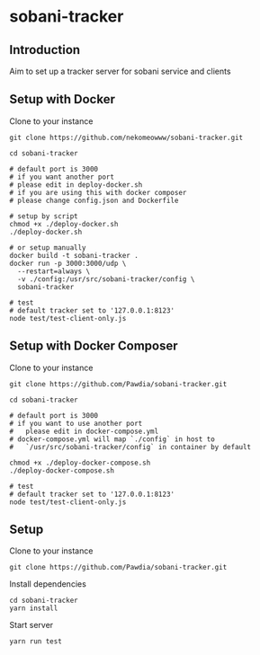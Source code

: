 # sobani-tracker

## Introduction

Aim to set up a tracker server for sobani service and clients

## Setup with Docker

Clone to your instance

```
git clone https://github.com/nekomeowww/sobani-tracker.git
```

```
cd sobani-tracker

# default port is 3000
# if you want another port
# please edit in deploy-docker.sh
# if you are using this with docker composer
# please change config.json and Dockerfile

# setup by script
chmod +x ./deploy-docker.sh
./deploy-docker.sh

# or setup manually
docker build -t sobani-tracker .
docker run -p 3000:3000/udp \
  --restart=always \
  -v ./config:/usr/src/sobani-tracker/config \
  sobani-tracker

# test
# default tracker set to '127.0.0.1:8123'
node test/test-client-only.js
```

## Setup with Docker Composer

Clone to your instance

```
git clone https://github.com/Pawdia/sobani-tracker.git
```

```
cd sobani-tracker

# default port is 3000
# if you want to use another port
#   please edit in docker-compose.yml
# docker-compose.yml will map `./config` in host to
#   `/usr/src/sobani-tracker/config` in container by default

chmod +x ./deploy-docker-compose.sh
./deploy-docker-compose.sh

# test
# default tracker set to '127.0.0.1:8123'
node test/test-client-only.js
```

## Setup

Clone to your instance

```
git clone https://github.com/Pawdia/sobani-tracker.git
```

Install dependencies

```
cd sobani-tracker
yarn install
```

Start server

```
yarn run test
```
